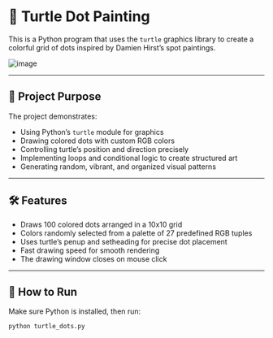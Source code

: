 # 🎨 Turtle Dot Painting

This is a Python program that uses the `turtle` graphics library to create a colorful grid of dots inspired by Damien Hirst’s spot paintings.

![image](https://github.com/user-attachments/assets/a803a441-de7e-40a2-a005-e87b5383629d)


---

## 📌 Project Purpose

The project demonstrates:

- Using Python’s `turtle` module for graphics  
- Drawing colored dots with custom RGB colors  
- Controlling turtle’s position and direction precisely  
- Implementing loops and conditional logic to create structured art  
- Generating random, vibrant, and organized visual patterns  

---

## 🛠️ Features

- Draws 100 colored dots arranged in a 10x10 grid  
- Colors randomly selected from a palette of 27 predefined RGB tuples  
- Uses turtle’s penup and setheading for precise dot placement  
- Fast drawing speed for smooth rendering  
- The drawing window closes on mouse click  

---

## 🚀 How to Run

Make sure Python is installed, then run:

```bash
python turtle_dots.py
```

